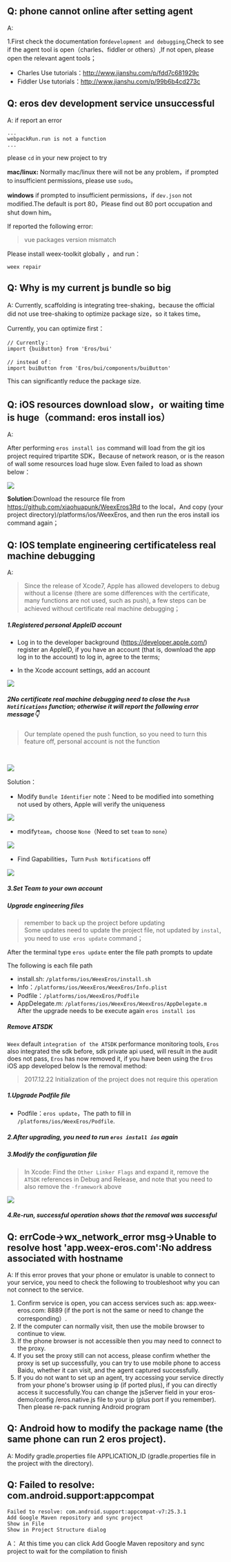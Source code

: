 ## Q: phone cannot online after setting agent

A:

1.First check the documentation for`development and debugging`,Check to see if the agent tool is open（charles、fiddler or others）,If not open, please open the relevant agent tools；

- Charles Use tutorials：http://www.jianshu.com/p/fdd7c681929c
- Fiddler Use tutorials：http://www.jianshu.com/p/99b6b4cd273c

## Q: eros dev development service unsuccessful

A:
if report an error
```
...
webpackRun.run is not a function
...
```
please `cd` in your new project to try

**mac/linux:**
Normally mac/linux there will not be any problem，if prompted to insufficient permissions, please use `sudo`。

**windows**
if prompted to insufficient permissions，if `dev.json` not modified.The default is port 80，Please find out 80 port occupation and shut down him。

If reported the following error:
> vue packages version mismatch

Please install weex-toolkit globally ，and run：
```
weex repair
```

## Q: Why is my current js bundle so big

A:
Currently, scaffolding is integrating tree-shaking，because the official did not use tree-shaking to optimize package size，so it takes time。

Currently, you can optimize first：
```
// Currently：
import {buiButton} from 'Eros/bui'

// instead of：
import buiButton from 'Eros/bui/components/buiButton'
```

This can significantly reduce the package size.

## Q: iOS resources download slow，or waiting time is huge（command: eros install ios）

A:

After performing ` eros install ios ` command will load from the git ios project required tripartite SDK，Because of network reason, or is the reason of wall some resources load huge slow. Even failed to load as shown below：

![](./image/iosInstallError.jpeg)

**Solution**:Download the resource file from https://github.com/xiaohuapunk/WeexEros3Rd to the local，And copy (your project directory)/platforms/ios/WeexEros, and then run the eros install ios command again；

## Q: IOS template engineering certificateless real machine debugging

A:

> Since the release of Xcode7, Apple has allowed developers to debug without a license (there are some differences with the certificate, many functions are not used, such as push), a few steps can be achieved without certificate real machine debugging；

##### 1.Registered personal AppleID account

- Log in to the developer background (https://developer.apple.com/) register an AppleID, if you have an account (that is, download the app log in to the account) to log in, agree to the terms;

- In the Xcode account settings, add an account

![](./image/addAccounts.png)

##### 2No certificate real machine debugging need to close the `Push Notifications` function; otherwise it will report the following error message👇

> Our template opened the push function, so you need to turn this feature off, personal account is not the function
<br/>

![](http://ww4.sinaimg.cn/large/0060lm7Tly1fmlbm99iibj30i40amjt1.jpg)

Solution：

- Modify `Bundle Identifier` note：Need to be modified into something not used by others, Apple will verify the uniqueness

![](http://ww2.sinaimg.cn/large/0060lm7Tly1fmlbugnl9uj313w04m74s.jpg)

- modify`team`，choose `None`（Need to set `team` to `none`） 

![](http://ww3.sinaimg.cn/large/0060lm7Tly1fmlby2fkcnj313y0cuabw.jpg)

- Find Gapabilities，Turn `Push Notifications` off

![](http://ww2.sinaimg.cn/large/0060lm7Tly1fmlc0xwiorj31840cqtb6.jpg)

##### 3.Set Team to your own account

##### Upgrade engineering files
> remember to back up the project before updating <br>
> Some updates need to update the project file, not updated by `instal`, you need to use` eros update` command；<br>

After the terminal type `eros update` enter the file path prompts to update

The following is each file path
- install.sh: `/platforms/ios/WeexEros/install.sh`
- Info：`/platforms/ios/WeexEros/WeexEros/Info.plist`
- Podfile：`/platforms/ios/WeexEros/Podfile`
- AppDelegate.m: `/platforms/ios/WeexEros/WeexEros/AppDelegate.m` <br>
After the upgrade needs to be execute again `eros install ios`

##### Remove ATSDK
`Weex` default `integration of the ATSDK` performance monitoring tools, `Eros` also integrated the sdk before, sdk private api used, will result in the audit does not pass, `Eros` has now removed it, if you have been using the `Eros` iOS app developed below Is the removal method:

> 2017.12.22 Initialization of the project does not require this operation

##### 1.Upgrade Podfile file

- Podfile：`eros update`，The path to fill in `/platforms/ios/WeexEros/Podfile`.


##### 2.After upgrading, you need to run `eros install ios` again
##### 3.Modify the configuration file

> In Xcode: Find the `Other Linker Flags` and expand it, remove the `ATSDK` references in Debug and Release, and note that you need to also remove the `-framework` above

![](./image/removeAtsdk.png)

##### 4.Re-run, successful operation shows that the removal was successful

## Q: errCode->wx_network_error msg->Unable to resolve host 'app.weex-eros.com':No address associated with hostname 

A:
If this error proves that your phone or emulator is unable to connect to your service, you need to check the following to troubleshoot why you can not connect to the service.
1. Confirm service is open, you can access services such as: app.weex-eros.com: 8889 (if the port is not the same or need to change the corresponding）.
2. If the computer can normally visit, then use the mobile browser to continue to view.
3. If the phone browser is not accessible then you may need to connect to the proxy.
4. If you set the proxy still can not access, please confirm whether the proxy is set up successfully, you can try to use mobile phone to access Baidu, whether it can visit, and the agent captured successfully.
5. If you do not want to set up an agent, try accessing your service directly from your phone's browser using ip (if ported plus), if you can directly access it successfully.You can change the jsServer field in your eros-demo/config /eros.native.js file to your ip (plus port if you remember).
Then please re-pack running Android program


## Q: Android how to modify the package name (the same phone can run 2 eros project).

A: Modify gradle.properties file APPLICATION_ID (gradle.properties file in the project with the directory).


## Q: Failed to resolve: com.android.support:appcompat
```
Failed to resolve: com.android.support:appcompat-v7:25.3.1 
Add Google Maven repository and sync project 
Show in File
Show in Project Structure dialog 
```
A： At this time you can click Add Google Maven repository and sync project to wait for the compilation to finish
